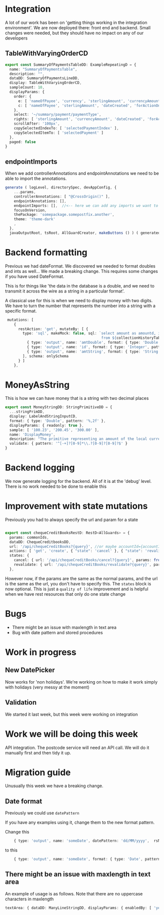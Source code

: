 # Integration 

A lot of our work has been on 'getting things working in the integration environment'. We are now deployed there: front end
and backend. Small changes were needed, but they should have no impact on any of our developers


## TableWithVaryingOrderCD
```typescript
export const SummaryOfPaymentsTableDD: ExampleRepeatingD = {
  name: "SummaryOfPaymentsTable",
  description: "",
  dataDD: SummaryOfPaymentsLineDD,
  display: TableWithVaryingOrderCD,
  sampleCount: 10,
  displayParams: {
    order: {
      e: [ 'nameOfPayee', 'currency', 'sterlingAmount', 'currencyAmount', 'dateCreated', 'forActionOn', 'status' ],
      c: [ 'nameOfPayee', 'sterlingAmount', 'dateCreated', 'forActionOn', 'status' ],
    },
    select: '~/summary/payment/paymentType',
    rights: [ 'sterlingAmount', 'currencyAmount', 'dateCreated', 'forActionOn', 'status' ],
    scrollAfter: '100px',
    copySelectedIndexTo: [ 'selectedPaymentIndex' ],
    copySelectedItemTo: [ 'selectedPayment' ]
  },
  paged: false
}

```

## endpointImports
When we add controllerAnnotations and endpointAnnotations we need to be able to import the annotations.

```typescript
generate ( logLevel, directorySpec, devAppConfig, {
    ...params,
    controllerAnnotations: [ "@CrossOrigin()" ],
    endpointAnnotations: [],
    endpointImports: [],  //<-- here we can add any imports we want to support the controllerAnnotations and endpointAnnotations 
    focusOnVersion,
    thePackage: 'somepackage.somepostfix.another',
    theme: 'theme-dark'
    ,
  },
  javaOutputRoot, tsRoot, AllGuardCreator, makeButtons () ) ( generatedPages )
```

# Backend formatting
Previous we had dateFormat. We discovered we needed to format doubles and ints as well...
We made a breaking change. This requires some changes if you have used DateFormat.

This is for things like 'the data in the database is a double, and we need to transmit it across the wire as a string in a particular format'.

A classical use for this is when we need to display money with two digits. We have to turn the number that represents 
the number into a string with a specific format.

```typescript
 mutations: [
    {
      restAction: 'get', mutateBy: [ {
        type: 'sql', makeMock: false, sql: `select amount as amountd, id , amount as amounts
                                            from ${collectionHistoryTableDD.name}`, params: [
          { type: 'output', name: 'amtDouble', format: { type: 'Double', pattern: '%,2f' }, rsName: 'amountd', javaType: 'String' },
          { type: 'output', name: 'id', format: { type: 'Integer', pattern: '%d' }, rsName: 'id', javaType: 'String' },
          { type: 'output', name: 'amtString', format: { type: 'String', pattern: '%s' }, rsName: 'amounts', javaType: 'String' }
        ], schema: onlySchema
      } ]
    },
```

# MoneyAsString

This is how we can have money that is a string with two decimal places

```typescript
export const MoneyStringDD: StringPrimitiveDD = {
  ...stringPrimDD,
  display: LabelAndStringInputCD,
  format: { type: 'Double', pattern: '%,2f' },
  displayParams: { readonly: true },
  sample: [ '100.23', '200.45', '300.00' ],
  name: 'DisplayMoney',
  description: "The primitive representing an amount of the local currency that is represented as a string",
  validate: { pattern: '^[-+]?[0-9]*\\.?[0-9]?[0-9]?$' }
}
```

# Backend logging
We now generate logging for the backend. All of it is at the 'debug' level. There is no work needed to be done to enable this

# Improvement with state mutations 

Previously you had to always specify the url and param for a state

```typescript

export const chequeCreditBooksRestD: RestD<AllGuards> = {
  params: commonIds,
  dataDD: ChequeCreditbooksDD,
  url: '/api/chequeCreditBooks?{query}', //or maybe accountId={accountId}&customerId={customerId}
  actions: [ 'get', 'create', { "state": 'cancel' }, { "state": 'revalidate' } ],
  states: {
    cancel: { url: '/api/chequeCreditBooks/cancel?{query}', params: fromCommonIds ( 'clientRef', 'accountId', 'brandRef' ) },
    revalidate: { url: '/api/chequeCreditBooks/revalidate?{query}', params: fromCommonIds ( 'clientRef', 'accountId' ) }
  },
```
However now, if the params are the same as the normal params, and the url is the same as the url, you don't have to specify this. The `states`
block is now optional. This is just a  `quality of life` improvement and is helpful when we have rest resources that only do one state change

# Bugs 

* There might be an issue with maxlength in text area
* Bug with date pattern and stored procedures

# Work in progress

## New DatePicker
Now works for 'non holidays'. We're working on how to make it work simply with holidays (very messy at the moment)

## Validation
We started it last week, but this week were working on integration

# Work we will be doing this week
API integration. The postcode service will need an API call. We will do it manually first and then tidy it up.

# Migration guide
Unusually this week we have a breaking change. 

## Date format
Previously we could use `datePattern`

If you have any examples using it, change them to the new format pattern.

Change this
```typescript
    { type: 'output', name: 'someDate', datePattern: 'dd/MM/yyyy',  rsName: 'someDate', javaType: 'String' },
```
to this
```typescript
    { type: 'output', name: 'someDate', format: { type: 'Date', pattern: 'dd/MM/yyyy' }, rsName: 'someDate', javaType: 'String' },
```

## There might be an issue with maxlength in text area

An example of usage is as follows. Note that there are no uppercase characters in maxlength
```typescript
textArea: { dataDD: ManyLineStringDD, displayParams: { enabledBy: [ 'yes' ], maxlength: 200 } },
```

